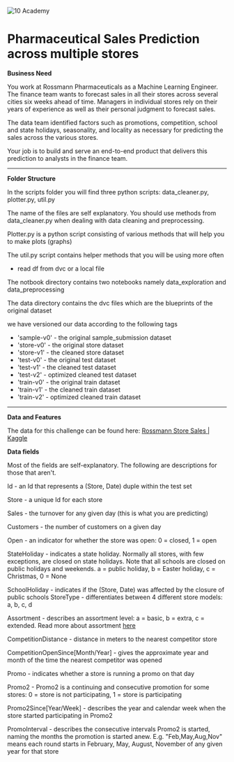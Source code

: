 ![10 Academy](https://static.wixstatic.com/media/081e5b_5553803fdeec4cbb817ed4e85e1899b2~mv2.png/v1/fill/w_246,h_106,al_c,q_85,usm_0.66_1.00_0.01,enc_auto/10%20Academy%20FA-02%20-%20transparent%20background%20-%20cropped.png)

# Pharmaceutical Sales Prediction across multiple stores

**Business Need** <br>

You work at Rossmann Pharmaceuticals as a Machine Learning Engineer. The finance team wants to forecast sales in all their stores across several cities six weeks ahead of time. Managers in individual stores rely on their years of experience as well as their personal judgment to forecast sales. 

The data team identified factors such as promotions, competition, school and state holidays, seasonality, and locality as necessary for predicting the sales across the various stores.

Your job is to build and serve an end-to-end product that delivers this prediction to analysts in the finance team. 

***

**Folder Structure**

In the scripts folder you will find three python scripts: data_cleaner.py, plotter.py, util.py

The name of the files are self explanatory. You should use methods from data_cleaner.py when dealing with data cleaning and preprocessing.

Plotter.py is a python script consisting of various methods that will help you to make plots (graphs)

The util.py script contains helper methods that you will be using more often 
- read df from dvc or a local file

The notbook directory contains two notebooks namely data_exploration and data_preprocessing

The data directory contains the dvc files which are the blueprints of the original dataset

we have versioned our data according to the following tags

- 'sample-v0' - the original sample_submission dataset
- 'store-v0' - the original store dataset
- 'store-v1' - the cleaned store dataset
- 'test-v0' - the original test dataset
- 'test-v1' - the cleaned test dataset
- 'test-v2' - optimized cleaned test dataset
- 'train-v0' - the original train dataset
- 'train-v1' - the cleaned train dataset
- 'train-v2' - optimized cleaned train dataset
___

**Data and Features**

The data for this challenge can be found here: [Rossmann Store Sales | Kaggle](https://www.kaggle.com/competitions/rossmann-store-sales/data)

**Data fields**
 
Most of the fields are self-explanatory. The following are descriptions for those that aren't.

Id - an Id that represents a (Store, Date) duple within the test set

Store - a unique Id for each store

Sales - the turnover for any given day (this is what you are predicting)

Customers - the number of customers on a given day

Open - an indicator for whether the store was open: 0 = closed, 1 = open

StateHoliday - indicates a state holiday. Normally all stores, with few exceptions, are closed on state holidays. Note that all schools are closed on public holidays and weekends. a = public holiday, b = Easter holiday, c = Christmas, 0 = None

SchoolHoliday - indicates if the (Store, Date) was affected by the closure of public schools
StoreType - differentiates between 4 different store models: a, b, c, d

Assortment - describes an assortment level: a = basic, b = extra, c = extended. Read more about assortment [here](https://en.wikipedia.org/wiki/Retail_assortment_strategies)

CompetitionDistance - distance in meters to the nearest competitor store

CompetitionOpenSince[Month/Year] - gives the approximate year and month of the time the nearest competitor was opened

Promo - indicates whether a store is running a promo on that day

Promo2 - Promo2 is a continuing and consecutive promotion for some stores: 0 = store is not participating, 1 = store is participating

Promo2Since[Year/Week] - describes the year and calendar week when the store started participating in Promo2

PromoInterval - describes the consecutive intervals Promo2 is started, naming the months the promotion is started anew. E.g. "Feb,May,Aug,Nov" means each round starts in February, May, August, November of any given year for that store




